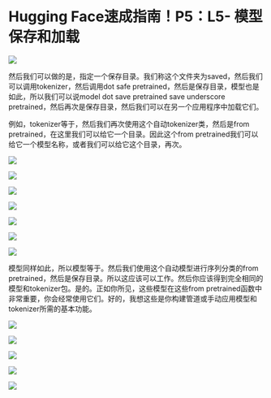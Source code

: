 # Hugging Face速成指南！P5：L5- 模型保存和加载 

![](img/817174280d909f0224e01af2e91bb7b6_0.png)

然后我们可以做的是，指定一个保存目录。我们称这个文件夹为saved，然后我们可以调用tokenizer，然后调用dot safe pretrained，然后是保存目录，模型也是如此，所以我们可以说model dot save pretrained save underscore pretrained，然后再次是保存目录，然后我们可以在另一个应用程序中加载它们。

例如，tokenizer等于，然后我们再次使用这个自动tokenizer类，然后是from pretrained，在这里我们可以给它一个目录。因此这个from pretrained我们可以给它一个模型名称，或者我们可以给它这个目录，再次。

![](img/817174280d909f0224e01af2e91bb7b6_2.png)

![](img/817174280d909f0224e01af2e91bb7b6_3.png)

![](img/817174280d909f0224e01af2e91bb7b6_4.png)

![](img/817174280d909f0224e01af2e91bb7b6_5.png)

![](img/817174280d909f0224e01af2e91bb7b6_6.png)

![](img/817174280d909f0224e01af2e91bb7b6_7.png)

![](img/817174280d909f0224e01af2e91bb7b6_8.png)

模型同样如此，所以模型等于。然后我们使用这个自动模型进行序列分类的from pretrained，然后是保存目录。所以这应该可以工作。然后你应该得到完全相同的模型和tokenizer包。是的。正如你所见，这些模型在这些from pretrained函数中非常重要，你会经常使用它们。好的，我想这些是你构建管道或手动应用模型和tokenizer所需的基本功能。

![](img/817174280d909f0224e01af2e91bb7b6_10.png)

![](img/817174280d909f0224e01af2e91bb7b6_11.png)

![](img/817174280d909f0224e01af2e91bb7b6_12.png)

![](img/817174280d909f0224e01af2e91bb7b6_13.png)

![](img/817174280d909f0224e01af2e91bb7b6_14.png)
